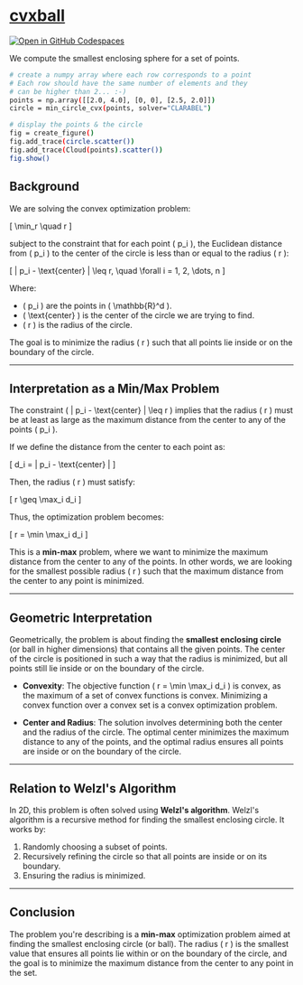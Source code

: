 # [cvxball](/book)

[![Open in GitHub Codespaces](https://github.com/codespaces/badge.svg)](https://codespaces.new/cvxgrp/cvxball)

We compute the smallest enclosing sphere for a set of points.

```bash
# create a numpy array where each row corresponds to a point
# Each row should have the same number of elements and they
# can be higher than 2... :-)
points = np.array([[2.0, 4.0], [0, 0], [2.5, 2.0]])
circle = min_circle_cvx(points, solver="CLARABEL")

# display the points & the circle
fig = create_figure()
fig.add_trace(circle.scatter())
fig.add_trace(Cloud(points).scatter())
fig.show()

```

## Background

We are solving the convex optimization problem:

\[
\min_r \quad r
\]

subject to the constraint that for each point \( p_i \), the Euclidean
distance from \( p_i \) to the center of the circle is less than or
equal to the radius \( r \):

\[
\| p_i - \text{center} \| \leq r, \quad \forall i = 1, 2, \dots, n
\]

Where:

- \( p_i \) are the points in \( \mathbb{R}^d \).
- \( \text{center} \) is the center of the circle we are trying to find.
- \( r \) is the radius of the circle.

The goal is to minimize the radius \( r \) such that all points
lie inside or on the boundary of the circle.

---

## Interpretation as a Min/Max Problem

The constraint \( \| p_i - \text{center} \| \leq r \) implies that
the radius \( r \) must be at least as large as the maximum distance
from the center to any of the points \( p_i \).

If we define the distance from the center to each point as:

\[
d_i = \| p_i - \text{center} \|
\]

Then, the radius \( r \) must satisfy:

\[
r \geq \max_i d_i
\]

Thus, the optimization problem becomes:

\[
r = \min \max_i d_i
\]

This is a **min-max** problem, where we want to
minimize the maximum distance from the center to any of the points.
In other words, we are looking for the smallest possible radius \( r \)
such that the maximum distance from the center to any point is minimized.

---

## Geometric Interpretation

Geometrically, the problem is about finding the **smallest enclosing circle**
(or ball in higher dimensions) that contains all the given points.
The center of the circle is positioned in such a way that the radius
is minimized, but all points still lie inside or on the boundary of the circle.

- **Convexity**: The objective function \( r = \min \max_i d_i \) is
convex, as the maximum of a set of convex functions is convex.
Minimizing a convex function over a convex set is a convex optimization problem.

- **Center and Radius**: The solution involves determining
both the center and the radius of the circle.
The optimal center minimizes the maximum distance to any of the points,
and the optimal radius ensures all points are inside
or on the boundary of the circle.

---

## Relation to Welzl's Algorithm

In 2D, this problem is often solved using **Welzl's algorithm**.
Welzl's algorithm is a recursive method for finding the
smallest enclosing circle. It works by:

1. Randomly choosing a subset of points.
2. Recursively refining the circle so that all points are inside or on its boundary.
3. Ensuring the radius is minimized.

---

## Conclusion

The problem you're describing is a **min-max** optimization problem
aimed at finding the smallest enclosing circle (or ball).
The radius \( r \) is the smallest value that ensures all points
lie within or on the boundary of the circle, and the goal
is to minimize the maximum distance from the center to any
point in the set.
